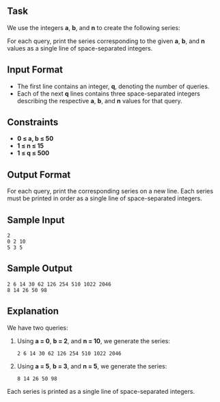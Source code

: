 ## Task
We use the integers **a**, **b**, and **n** to create the following series:

For each query, print the series corresponding to the given **a**, **b**, and **n** values as a single line of space-separated integers.

## Input Format
- The first line contains an integer, **q**, denoting the number of queries.
- Each of the next **q** lines contains three space-separated integers describing the respective **a**, **b**, and **n** values for that query.

## Constraints
- **0 ≤ a, b ≤ 50**
- **1 ≤ n ≤ 15**
- **1 ≤ q ≤ 500**

## Output Format
For each query, print the corresponding series on a new line. Each series must be printed in order as a single line of space-separated integers.

## Sample Input
```
2
0 2 10
5 3 5
```

## Sample Output
```
2 6 14 30 62 126 254 510 1022 2046
8 14 26 50 98
```

## Explanation
We have two queries:

1. Using **a = 0**, **b = 2**, and **n = 10**, we generate the series:
   ```
   2 6 14 30 62 126 254 510 1022 2046
   ```
2. Using **a = 5**, **b = 3**, and **n = 5**, we generate the series:
   ```
   8 14 26 50 98
   ```

Each series is printed as a single line of space-separated integers.

